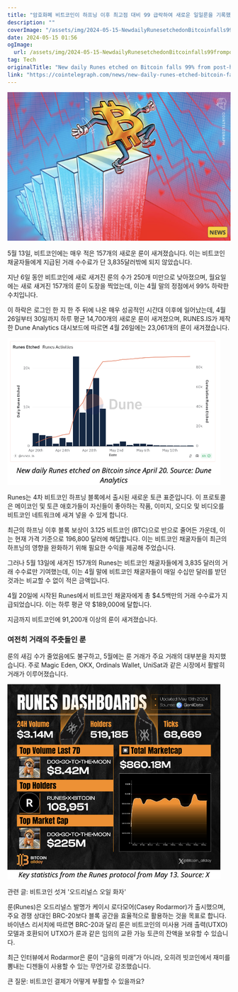 ```yaml
---
title: "암호화폐 비트코인이 하프닝 이후 최고점 대비 99 급락하여 새로운 일일룬을 기록했습니다"
description: ""
coverImage: "/assets/img/2024-05-15-NewdailyRunesetchedonBitcoinfalls99frompost-halvingpeak_thumbnail.png"
date: 2024-05-15 01:56
ogImage: 
  url: /assets/img/2024-05-15-NewdailyRunesetchedonBitcoinfalls99frompost-halvingpeak_thumbnail.png
tag: Tech
originalTitle: "New daily Runes etched on Bitcoin falls 99% from post-halving peak"
link: "https://cointelegraph.com/news/new-daily-runes-etched-bitcoin-falls-99-from-post-halving-peak"
---
```




![thumbnail](/assets/img/2024-05-15-NewdailyRunesetchedonBitcoinfalls99frompost-halvingpeak_thumbnail.png)


5월 13일, 비트코인에는 매우 적은 157개의 새로운 룬이 새겨졌습니다. 이는 비트코인 채굴자들에게 지급된 거래 수수료가 단 3,835달러밖에 되지 않았습니다.

지난 6일 동안 비트코인에 새로 새겨진 룬의 수가 250개 미만으로 낮아졌으며, 월요일에는 새로 새겨진 157개의 룬이 도장을 찍었는데, 이는 4월 말의 정점에서 99% 하락한 수치입니다.

이 하락은 로그인 한 지 한 주 뒤에 나온 매우 성공적인 시간대 이후에 일어났는데, 4월 26일부터 30일까지 하루 평균 14,700개의 새로운 룬이 새겨졌으며, RUNES.IS가 제작한 Dune Analytics 대시보드에 따르면 4월 26일에는 23,061개의 룬이 새겨졌습니다.





![Runes etched on Bitcoin falls 99% from post-halving peak](/assets/img/2024-05-15-NewdailyRunesetchedonBitcoinfalls99frompost-halvingpeak_0.png)

Runes는 4차 비트코인 하프닝 블록에서 출시된 새로운 토큰 표준입니다. 이 프로토콜은 메이코인 및 토큰 애호가들이 자신들이 좋아하는 작품, 이미지, 오디오 및 비디오를 비트코인 네트워크에 새겨 넣을 수 있게 합니다.

최근의 하프닝 이후 블록 보상이 3.125 비트코인 (BTC)으로 반으로 줄어든 가운데, 이는 현재 가격 기준으로 196,800 달러에 해당합니다. 이는 비트코인 채굴자들이 최근의 하프닝의 영향을 완화하기 위해 필요한 수익을 제공해 주었습니다.

그러나 5월 13일에 새겨진 157개의 Runes는 비트코인 채굴자들에게 3,835 달러의 거래 수수료만 기여했는데, 이는 4월 말에 비트코인 채굴자들이 매일 수십만 달러를 받던 것과는 비교할 수 없이 적은 금액입니다.




4월 20일에 시작된 Runes에서 비트코인 채굴자에게 총 $4.5백만의 거래 수수료가 지급되었습니다. 이는 하루 평균 약 $189,000에 달합니다.

지금까지 비트코인에 91,200개 이상의 룬이 새겨졌습니다.

### 여전히 거래의 주춧돌인 룬

룬의 새김 수가 줄었음에도 불구하고, 5월에는 룬 거래가 주요 거래의 대부분을 차지했습니다. 주로 Magic Eden, OKX, Ordinals Wallet, UniSat과 같은 시장에서 활발히 거래가 이루어졌습니다.



![New daily runes etched on Bitcoin falls 99% from post-halving peak](/assets/img/2024-05-15-NewdailyRunesetchedonBitcoinfalls99frompost-halvingpeak_1.png)

관련 글: 비트코인 섯겨 '오드리널스 오일 화자' 

룬(Runes)은 오드리널스 발명가 케이시 로다모어(Casey Rodarmor)가 출시했으며, 주요 경쟁 상대인 BRC-20보다 블록 공간을 효율적으로 활용하는 것을 목표로 합니다. 바이낸스 리서치에 따르면 BRC-20과 달리 룬은 비트코인의 미사용 거래 출력(UTXO) 모델과 호환되어 UTXO가 룬과 같은 임의의 교환 가능 토큰의 잔액을 보유할 수 있습니다.



최근 인터뷰에서 Rodarmor은 룬이 “금융의 미래”가 아니라, 오히려 빗코인에서 재미를 뽐내는 디젠들이 사용할 수 있는 무언가로 강조했습니다.

큰 질문: 비트코인 결제가 어떻게 부활할 수 있을까요?